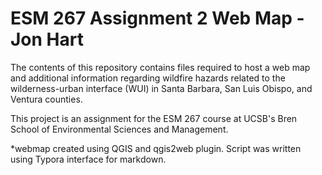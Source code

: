 # ESM 267 Assignment 2 Web Map - Jon Hart

The contents of this repository contains files required to host a web map and additional information regarding wildfire hazards related to the wilderness-urban interface (WUI) in Santa Barbara, San Luis Obispo, and Ventura counties.

This project is an assignment for the ESM 267 course at UCSB's Bren School of Environmental Sciences and Management.

*webmap created using QGIS and qgis2web plugin. Script was written using Typora interface for markdown. 
